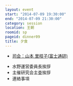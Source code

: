```yaml
---
layout: event
start: "2014-07-09 19:30:00"
end: "2014-07-09 21:30:00"
category: session
location: 王朝
roomid: sp
pageid: dinner09
title: 夕食
---
```

<ul data-role='listview'>
<li><a href="/people/4379/">司会：山本 里枝子(富士通研)</a></li>
</ul>

- 水野運営委員長挨拶
- 主催研究会主査挨拶
- 連絡事項
